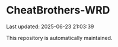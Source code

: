 # CheatBrothers-WRD

Last updated: 2025-06-23 21:03:39

This repository is automatically maintained.
